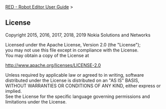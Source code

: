 <html>
<head>
<link href="PLUGINS_ROOT/org.robotframework.ide.eclipse.main.plugin.doc.user/help/style.css" rel="stylesheet" type="text/css"/>
</head>
<body>
<a href="/help/..\index.html">RED - Robot Editor User Guide</a> &gt; 
	<h2>License</h2>
<p>Copyright 2015, 2016, 2017, 2018, 2019 Nokia Solutions and Networks</p>
<p>
		Licensed under the Apache License, Version 2.0 (the "License"); <br/>
		you may not use this file except in compliance with the License. <br/>
		You may obtain a copy of the License at
	</p>
<a class="external" href="http://www.apache.org/licenses/LICENSE-2.0" target="_blank">http://www.apache.org/licenses/LICENSE-2.0</a>
<p>
		Unless required by applicable law or agreed to in writing, software<br/>
		distributed under the License is distributed on an "AS IS" BASIS,<br/>
		WITHOUT WARRANTIES OR CONDITIONS OF ANY KIND, either express or
		implied.<br/> See the License for the specific language governing
		permissions and <br/> limitations under the License.
	</p>
</body>
</html>